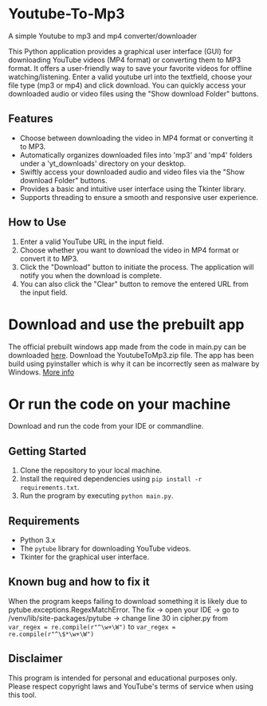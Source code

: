 # Youtube-To-Mp3
A simple Youtube to mp3 and mp4 converter/downloader

This Python application provides a graphical user interface (GUI) for downloading YouTube videos (MP4 format) or converting them to MP3 format. It offers a user-friendly way to save your favorite videos for offline watching/listening.
Enter a valid youtube url into the textfield, choose your file type (mp3 or mp4) and click download.
You can quickly access your downloaded audio or video files using the "Show download Folder" buttons.


## Features
- Choose between downloading the video in MP4 format or converting it to MP3.
- Automatically organizes downloaded files into 'mp3' and 'mp4' folders under a 'yt_downloads' directory on your desktop.
- Swiftly access your downloaded audio and video files via the "Show download Folder" buttons.
- Provides a basic and intuitive user interface using the Tkinter library.
- Supports threading to ensure a smooth and responsive user experience.

## How to Use

1. Enter a valid YouTube URL in the input field.
2. Choose whether you want to download the video in MP4 format or convert it to MP3.
3. Click the "Download" button to initiate the process. The application will notify you when the download is complete.
4. You can also click the "Clear" button to remove the entered URL from the input field.


# Download and use the prebuilt app
The official prebuilt windows app made from the code in main.py can be downloaded [here](https://github.com/PieWareTeam/Youtube-To-Mp3/releases/tag/v0.1.5).
Download the YoutubeToMp3.zip file.
The app has been build using pyinstaller which is why it can be incorrectly seen as malware by Windows.
[More info](https://medium.com/@markhank/how-to-stop-your-python-programs-being-seen-as-malware-bfd7eb407a7#:~:text=Code%20compiled%20using%20pyinstaller%20or,ml.)

# Or run the code on your machine
Download and run the code from your IDE or commandline.

## Getting Started

1. Clone the repository to your local machine.
2. Install the required dependencies using `pip install -r requirements.txt`.
3. Run the program by executing `python main.py`.

## Requirements

- Python 3.x
- The `pytube` library for downloading YouTube videos.
- Tkinter for the graphical user interface.


## Known bug and how to fix it
When the program keeps failing to download something it is likely due to pytube.exceptions.RegexMatchError.
The fix -> open your IDE -> go to /venv/lib/site-packages/pytube -> change line 30 in cipher.py from ```var_regex = re.compile(r"^\w+\W")``` to ```var_regex = re.compile(r"^\$*\w+\W") ```

## Disclaimer

This program is intended for personal and educational purposes only. Please respect copyright laws and YouTube's terms of service when using this tool.
